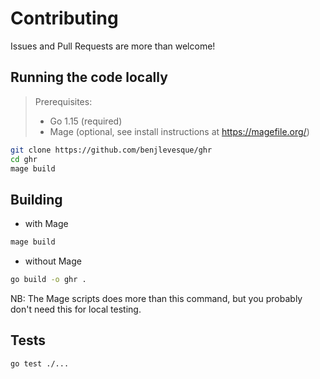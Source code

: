 # Contributing

Issues and Pull Requests are more than welcome!


## Running the code locally

> Prerequisites:
> - Go 1.15 (required)
> - Mage (optional, see install instructions at https://magefile.org/)




```bash
git clone https://github.com/benjlevesque/ghr
cd ghr
mage build
```

## Building

- with Mage
```bash
mage build
```

- without Mage
```bash
go build -o ghr .
```

NB: The Mage scripts does more than this command, but you probably don't need this for local testing.

## Tests
```bash
go test ./...
```